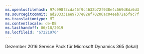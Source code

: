 ```yaml
---
ms.openlocfilehash: 97c998f3cda46f9c4632b72f938e4c569d8da6d3
ms.sourcegitcommit: ad203331ee9737e82ef70206ac04eeb72a5f9c7f
ms.translationtype: MT
ms.contentlocale: de-DE
ms.lasthandoff: 06/18/2019
ms.locfileid: "67221976"
---
```

Dezember 2016 Service Pack für Microsoft Dynamics 365 (lokal)